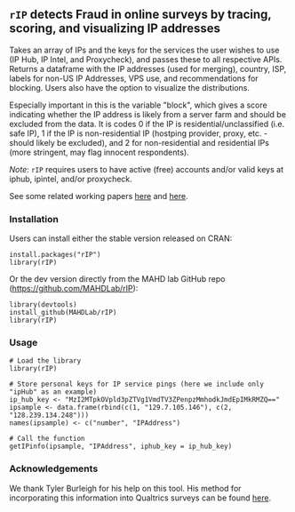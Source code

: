 ## `rIP` detects Fraud in online surveys by tracing, scoring, and visualizing IP addresses

Takes an array of IPs and the keys for the services the user wishes to use (IP Hub, IP Intel, and Proxycheck), and passes these to all respective APIs. Returns a dataframe with the IP addresses (used for merging), country, ISP, labels for non-US IP Addresses, VPS use, and recommendations for blocking. Users also have the option to visualize the distributions.

Especially important in this is the variable "block", which gives a score indicating whether the IP address is likely from a server farm and should be excluded from the data. It is codes 0 if the IP is residential/unclassified (i.e. safe IP), 1 if the IP is non-residential IP (hostping provider, proxy, etc. - should likely be excluded), and 2 for non-residential and residential IPs (more stringent, may flag innocent respondents).

*Note*: `rIP` requires users to have active (free) accounts and/or valid keys at iphub, ipintel, and/or proxycheck.

See some related working papers [here](https://papers.ssrn.com/sol3/papers.cfm?abstract_id=3272468) and [here](https://papers.ssrn.com/sol3/papers.cfm?abstract_id=3327274). 

### Installation

Users can install either the stable version released on CRAN:

```{R}
install.packages("rIP")
library(rIP)
```

Or the dev version directly from the MAHD lab GitHub repo (<https://github.com/MAHDLab/rIP>):

```{R}
library(devtools)
install_github(MAHDLab/rIP)
library(rIP)
```

### Usage

```{R}
# Load the library
library(rIP)

# Store personal keys for IP service pings (here we include only "ipHub" as an example)
ip_hub_key <- "MzI2MTpkOVpld3pZTVg1VmdTV3ZPenpzMmhodkJmdEpIMkRMZQ=="
ipsample <- data.frame(rbind(c(1, "129.7.105.146"), c(2, "128.239.134.248")))
names(ipsample) <- c("number", "IPAddress")

# Call the function
getIPinfo(ipsample, "IPAddress", iphub_key = ip_hub_key)
```

### Acknowledgements

We thank Tyler Burleigh for his help on this tool. His method for incorporating this information into Qualtrics surveys can be found [here](https://twitter.com/tylerburleigh/status/1042528912511848448?s=19).
